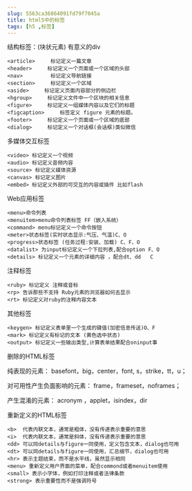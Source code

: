 ```yaml
---
slug: 5563ca36864091fd79f7045a
title: html5中的标签
tags: [h5 ,标签]
---
```


结构标签：(块状元素) 有意义的div
```
<article>     标记定义一篇文章
<header>     标记定义一个页面或一个区域的头部
<nav>         标记定义导航链接
<section>     标记定义一个区域
<aside>     标记定义页面内容部分的侧边栏
<hgroup>     标记定义文件中一个区块的相关信息
<figure>     标记定义一组媒体内容以及它们的标题   
<figcaption>     标签定义 figure 元素的标题。
<footer>     标记定义一个页面或一个区域的底部
<dialog>     标记定义一个对话框(会话框)类似微信
```

多媒体交互标签
```
<video> 标记定义一个视频
<audio> 标记定义音频内容
<source> 标记定义媒体资源
<canvas> 标记定义图片
<embed> 标记定义外部的可交互的内容或插件 比如flash
```

Web应用标签
```
<menu>命令列表
<menuitem>menu命令列表标签 FF（嵌入系统）
<command> menu标记定义一个命令按钮
<meter>状态标签(实时状态显示:气压、气温)C、O
<progress>状态标签 (任务过程:安装、加载) C、F、O
<datalist> 为input标记定义一个下拉列表,配合option F、O
<details> 标记定义一个元素的详细内容 ，配合dt、dd   C
```

注释标签
```
<ruby> 标记定义 注释或音标
<rp> 告诉那些不支持 Ruby元素的浏览器如何去显示
<rt> 标记定义对ruby的注释内容文本
```

其他标签
```
<keygen> 标记定义表单里一个生成的键值(加密信息传送)O、F
<mark> 标记定义有标记的文本 (黄色选中状态)
<output> 标记定义一些输出类型,计算表单结果配合oninput事
```

删除的HTML标签

纯表现的元素：
basefont，big，center，font, s，strike，tt，u；

对可用性产生负面影响的元素：
frame，frameset，noframes；

产生混淆的元素：
acronym ，applet，isindex，dir

重新定义的HTML标签
```
<b>  代表内联文本，通常是粗体，没有传递表示重要的意思
<i>  代表内联文本，通常是斜体，没有传递表示重要的意思
<dd> 可以同details与figure一同使用，定义包含文本，dialog也可用
<dt> 可以同details与figure一同使用，汇总细节，dialog也可用
<hr> 表示主题结束，而不是水平线，虽然显示相同
<menu> 重新定义用户界面的菜单，配合commond或者menuitem使用
<small> 表示小字体，例如打印注释或者法律条款
<strong> 表示重要性而不是强调符号
```

